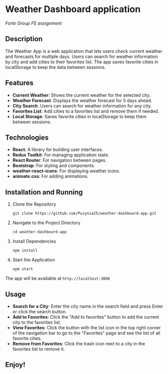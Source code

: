 # Weather Dashboard application

_Forte Group FE assignment_

## Description

The Weather App is a web application that lets users check current weather and forecasts for multiple days. Users can search for weather information by city and add cities to their favorites list. The app saves favorite cities in localStorage to keep the data between sessions.

## Features

-   **Current Weather**: Shows the current weather for the selected city.
-   **Weather Forecast**: Displays the weather forecast for 5 days ahead.
-   **City Search**: Users can search for weather information for any city.
-   **Favorites List**: Add cities to a favorites list and remove them if needed.
-   **Local Storage**: Saves favorite cities in localStorage to keep them between sessions.

## Technologies

-   **React**: A library for building user interfaces.
-   **Redux Toolkit**: For managing application state.
-   **React Router**: For navigation between pages.
-   **Bootstrap**: For styling and components.
-   **weather-react-icons**: For displaying weather icons.
-   **animate.css**: For adding animations.

## Installation and Running

1. Clone the Repository

    ```
    git clone https://github.com/Puzynia25/weather-dashboard-app.git
    ```

2. Navigate to the Project Directory

    ```
    cd weather-dashboard-app
    ```

3. Install Dependencies

    ```
    npm install
    ```

4. Start the Application

    ```
    npm start
    ```

The app will be available at `http://localhost:3000`

## Usage

-   **Search for a City**: Enter the city name in the search field and press Enter or click the search button.
-   **Add to Favorites**: Click the "Add to favorites" button to add the current city to the favorites list.
-   **View Favorites**: Click the button with the list icon in the top right corner of the navigation bar to go to the "Favorites" page and see the list of all favorite cities.
-   **Remove from Favorites**: Click the trash icon next to a city in the favorites list to remove it.

## Enjoy!
